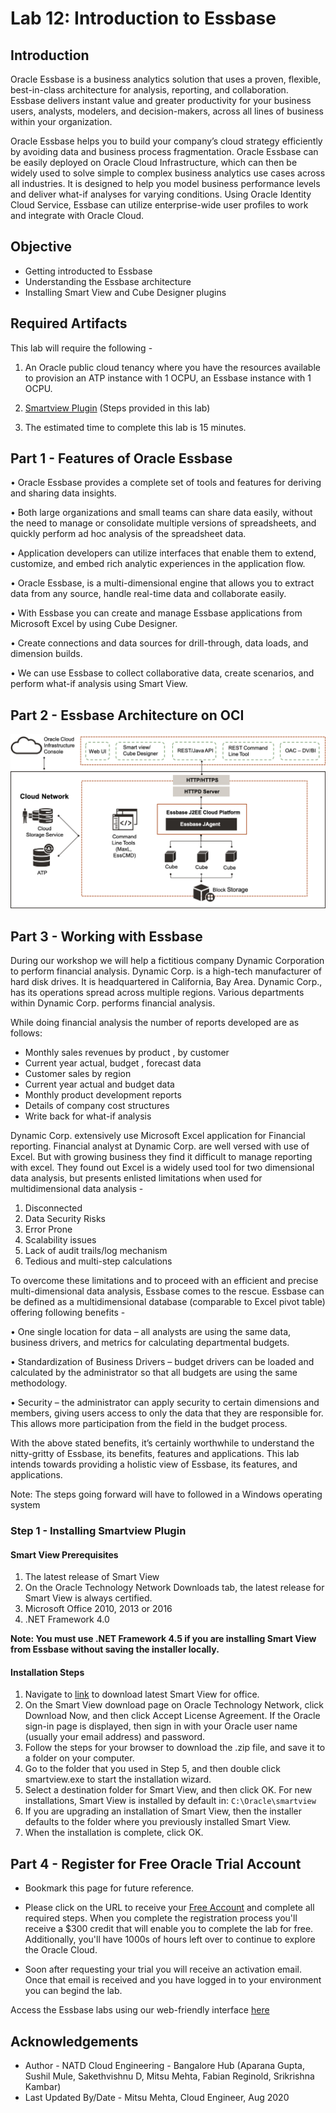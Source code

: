 # Lab 12: Introduction to Essbase

## Introduction

Oracle Essbase is a business analytics solution that uses a proven, flexible, best-in-class architecture for analysis, reporting, and collaboration. Essbase delivers instant value and greater productivity for your business users, analysts, modelers, and decision-makers, across all lines of business within your organization.

Oracle Essbase helps you to build your company’s cloud strategy efficiently by avoiding data and business process fragmentation. Oracle Essbase can be easily deployed on Oracle Cloud Infrastructure, which can then be widely used to solve simple to complex business analytics use cases across all industries. It is designed to help you model business performance levels and deliver what-if analyses for varying conditions. Using Oracle Identity Cloud Service, Essbase can utilize enterprise-wide user profiles to work and integrate with Oracle Cloud.

## Objective

* Getting introducted to Essbase
* Understanding the Essbase architecture
* Installing Smart View and Cube Designer plugins

## Required Artifacts

This lab will require the following -

1. An Oracle public cloud tenancy where you have the resources available to provision an ATP instance with 1 OCPU, an Essbase instance with 1 OCPU.

2. [Smartview Plugin](https://docs.oracle.com/en/cloud/paas/analytics-cloud/essug/download-and-run-smart-view-installer.html) (Steps provided in this lab)

3. The estimated time to complete this lab is 15 minutes.


## Part 1 - Features of Oracle Essbase

• Oracle Essbase provides a complete set of tools and features for deriving and sharing data insights.

• Both large organizations and small teams can share data easily, without the need to manage or consolidate multiple versions of spreadsheets, and quickly perform ad hoc analysis of the spreadsheet data.

• Application developers can utilize interfaces that enable them to extend, customize, and embed rich analytic experiences in the application flow.

• Oracle Essbase, is a multi-dimensional engine that allows you to extract data from any source, handle real-time data and collaborate easily.

• With Essbase you can create and manage Essbase applications from Microsoft Excel by using Cube Designer.

• Create connections and data sources for drill-through, data loads, and dimension builds.

• We can use Essbase to collect collaborative data, create scenarios, and perform what-if analysis using Smart View.

## Part 2 - Essbase Architecture on OCI

![](./images/notionalarchitecture.png "")

## Part 3 - Working with Essbase

During our workshop we will help a fictitious company Dynamic Corporation to perform financial analysis. Dynamic Corp. is a high-tech manufacturer of hard disk drives. It is headquartered in California, Bay Area. Dynamic Corp., has its operations spread across multiple regions. Various departments within Dynamic Corp. performs financial analysis.

While doing financial analysis the number of reports developed are as follows:

* Monthly sales revenues by product , by customer
* Current year actual, budget , forecast data
* Customer sales by region			
* Current year actual and budget data
* Monthly product development reports 
* Details of company cost structures
* Write back for what-if analysis

Dynamic Corp. extensively use Microsoft Excel application for Financial reporting. Financial analyst at Dynamic Corp. are well versed with use of Excel. But with growing business they find it difficult to manage reporting with excel. They found out Excel is a widely used tool for two dimensional data analysis, but presents enlisted limitations when used for multidimensional data analysis -

1. Disconnected
2. Data Security Risks
3. Error Prone
4. Scalability issues
5. Lack of audit trails/log mechanism
6. Tedious and multi-step calculations

To overcome these limitations and to proceed with an efficient and precise multi-dimensional data analysis, Essbase comes to the rescue. Essbase can be defined as a multidimensional database (comparable to Excel pivot table) offering following benefits -

• One single location for data – all analysts are using the same data, business drivers, and metrics for calculating departmental budgets.

• Standardization of Business Drivers – budget drivers can be loaded and calculated by the administrator so that all budgets are using the same methodology.

• Security – the administrator can apply security to certain dimensions and members, giving users access to only the data that they are responsible for. This allows more participation from the field in the budget process.

With the above stated benefits, it’s certainly worthwhile to understand the nitty-gritty of Essbase, its benefits, features and applications. This lab intends towards providing a holistic view of Essbase, its features, and applications.


Note: The steps going forward will have to followed in a Windows operating system

### Step 1 - Installing Smartview Plugin 

#### Smart View Prerequisites
1. The latest release of Smart View
2. On the Oracle Technology Network Downloads tab, the latest release for Smart View is always certified.
3. Microsoft Office 2010, 2013 or 2016
4. .NET Framework 4.0

**Note: You must use .NET Framework 4.5 if you are installing Smart View from Essbase without saving the installer locally.**

#### Installation Steps 
1. Navigate to [link](https://www.oracle.com/middleware/technologies/epm-smart-view-downloads.html) to download latest Smart View for office.
2. On the Smart View download page on Oracle Technology Network, click Download Now, and then click Accept License Agreement. If the Oracle sign-in page is displayed, then sign in with your Oracle user name (usually your email address) and password.
3. Follow the steps for your browser to download the .zip file, and save it to a folder on your computer.
4. Go to the folder that you used in Step 5, and then double click smartview.exe to start the installation wizard.
5. Select a destination folder for Smart View, and then click OK. For new installations, Smart View is installed by default in: ``C:\Oracle\smartview``
9. If you are upgrading an installation of Smart View, then the installer defaults to the folder where you previously installed Smart View.
10. When the installation is complete, click OK.


## Part 4 - Register for Free Oracle Trial Account
* Bookmark this page for future reference.

* Please click on the URL to receive your [Free Account](https://myservices.us.oraclecloud.com/mycloud/signup?language=en&sourceType=:ex:tb:::RC_NAMK190227P00084:PredictDemandML_ADW_HOL&SC=:ex:tb:::RC_NAMK190227P00084:PredictDemandML_ADW_HOL&pcode=NAMK190227P00084) and complete all required steps. When you complete the registration process you'll receive a $300 credit that will enable you to complete the lab for free. Additionally, you'll have 1000s of hours left over to continue to explore the Oracle Cloud.

* Soon after requesting your trial you will receive an activation email. Once that email is received and you have logged in to your environment you can begind the lab.

Access the Essbase labs using our web-friendly interface [here](https://bangaloresolutionshub.github.io/essbase-workshop) 

## Acknowledgements

* Author - NATD Cloud Engineering - Bangalore Hub (Aparana Gupta, Sushil Mule, Sakethvishnu D, Mitsu Mehta, Fabian Reginold, Srikrishna Kambar)
* Last Updated By/Date - Mitsu Mehta, Cloud Engineer, Aug 2020
